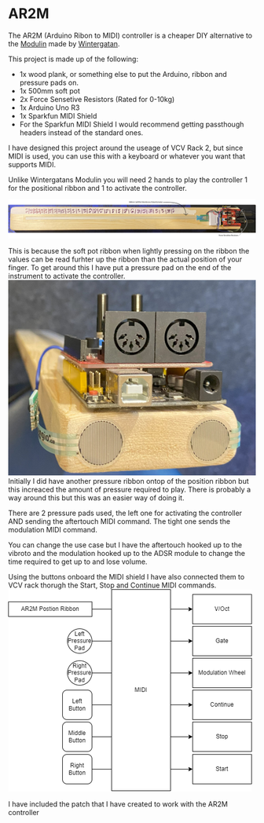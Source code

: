 # AR2M
The AR2M (Arduino Ribon to MIDI) controller is a cheaper DIY alternative to the [Modulin](https://www.youtube.com/watch?v=QaW5K85UDR0) made by [Wintergatan](https://www.youtube.com/@Wintergatan).

This project is made up of the following:
* 1x wood plank, or something else to put the Arduino, ribbon and pressure pads on.
* 1x 500mm soft pot
* 2x Force Sensetive Resistors (Rated for 0-10kg)
* 1x Arduino Uno R3
* 1x Sparkfun MIDI Shield
* For the Sparkfun MIDI Shield I would recommend getting passthough headers instead of the standard ones.

I have designed this project around the useage of VCV Rack 2, but since MIDI is used, you can use this with a keyboard or whatever you want that supports MIDI.

Unlike Wintergatans Modulin you will need 2 hands to play the controller 1 for the positional ribbon and 1 to activate the controller.

![AR2M Layout](https://raw.githubusercontent.com/CraCaNN/AR2M/main/AR2M%20diagram.png)

This is because the soft pot ribbon when lightly pressing on the ribbon the values can be read furhter up the ribbon than the actual position of your finger.
To get around this I have put a pressure pad on the end of the instrument to activate the controller. 
![Pressure end](https://github.com/CraCaNN/AR2M/blob/main/pressure%20close%20up.jpg)
Initially I did have another pressure ribbon ontop of the position ribbon but this increaced the amount of pressure required to play.
There is probably a way around this but this was an easier way of doing it.

There are 2 pressure pads used, the left one for activating the controller AND sending the aftertouch MIDI command.
The tight one sends the modulation MIDI command.

You can change the use case but I have the aftertouch hooked up to the vibroto and the modulation hooked up to the ADSR module to change the time required to get up to and lose volume.

Using the buttons onboard the MIDI shield I have also connected them to VCV rack thorugh the Start, Stop and Continue MIDI commands.
![Physical to VCV](https://github.com/CraCaNN/AR2M/blob/main/AR2M%20physc%20to%20vcv.drawio.png)


I have included the patch that I have created to work with the AR2M controller
